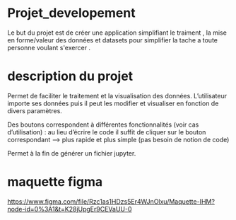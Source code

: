 # Projet_developement

Le but du projet est de créer une application simplifiant le traiment , la mise en forme/valeur des données 
et datasets pour simplifier la tache a toute personne voulant s'exercer .

# description du projet

Permet de faciliter le traitement et la visualisation des données. L’utilisateur importe ses données puis il peut les modifier et visualiser en fonction de divers paramètres. 

Des boutons correspondent à différentes fonctionnalités (voir cas d’utilisation) : au lieu d’écrire le code il suffit de cliquer sur le bouton correspondant --> plus rapide et plus simple (pas besoin de notion de code) 

Permet à la fin de générer un fichier jupyter. 

# maquette figma

https://www.figma.com/file/Rzc1as1HDzs5Er4WJnOlxu/Maquette-IHM?node-id=0%3A1&t=K28jUpgEr9CEVaUU-0


